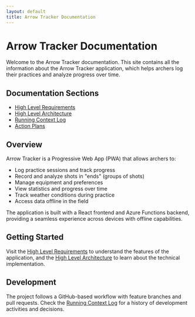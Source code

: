 ```yaml
---
layout: default
title: Arrow Tracker Documentation
---
```


# Arrow Tracker Documentation

Welcome to the Arrow Tracker documentation. This site contains all the information about the Arrow Tracker application, which helps archers log their practices and analyze progress over time.

## Documentation Sections

- [High Level Requirements](Design/HighLevelRequirements.html)
- [High Level Architecture](Design/HighLevelArchitecture.html)
- [Running Context Log](running-context.html)
- [Action Plans](action_plan/action_plans_index.html)

## Overview

Arrow Tracker is a Progressive Web App (PWA) that allows archers to:

- Log practice sessions and track progress
- Record and analyze shots in "ends" (groups of shots)
- Manage equipment and preferences
- View statistics and progress over time
- Track weather conditions during practice
- Access data offline in the field

The application is built with a React frontend and Azure Functions backend, providing a seamless experience across devices with offline capabilities.

## Getting Started

Visit the [High Level Requirements](Design/HighLevelRequirements.html) to understand the features of the application, and the [High Level Architecture](Design/HighLevelArchitecture.html) to learn about the technical implementation.

## Development

The project follows a GitHub-based workflow with feature branches and pull requests. Check the [Running Context Log](running-context.html) for a history of development activities and decisions.